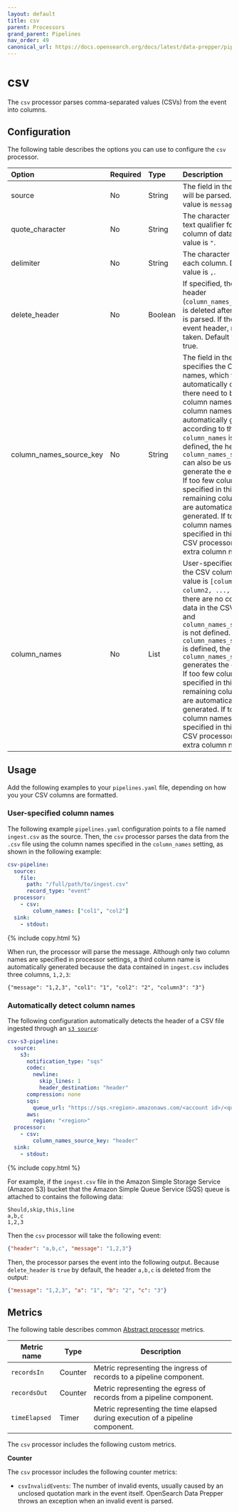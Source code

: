 ```yaml
---
layout: default
title: csv 
parent: Processors
grand_parent: Pipelines
nav_order: 49
canonical_url: https://docs.opensearch.org/docs/latest/data-prepper/pipelines/configuration/processors/csv/
---
```


# csv

The `csv` processor parses comma-separated values (CSVs) from the event into columns.

## Configuration

The following table describes the options you can use to configure the `csv` processor.

Option | Required | Type | Description
:--- | :--- | :--- | :---
source | No | String | The field in the event that will be parsed. Default value is `message`.
quote_character | No | String | The character used as a text qualifier for a single column of data. Default value is `"`.
delimiter | No | String | The character separating each column. Default value is `,`.
delete_header | No | Boolean | If specified, the event header (`column_names_source_key`) is deleted after the event is parsed. If there is no event header, no action is taken. Default value is true.
column_names_source_key | No | String | The field in the event that specifies the CSV column names, which will be automatically detected. If there need to be extra column names, the column names are automatically generated according to their index. If `column_names` is also defined, the header in `column_names_source_key` can also be used to generate the event fields. If too few columns are specified in this field, the remaining column names are automatically generated. If too many column names are specified in this field, the CSV processor omits the extra column names.
column_names | No | List | User-specified names for the CSV columns. Default value is `[column1, column2, ..., columnN]` if there are no columns of data in the CSV record and `column_names_source_key` is not defined. If `column_names_source_key` is defined, the header in `column_names_source_key` generates the event fields. If too few columns are specified in this field, the remaining column names are automatically generated. If too many column names are specified in this field, the CSV processor omits the extra column names.

## Usage

Add the following examples to your `pipelines.yaml` file, depending on how you your CSV columns are formatted.

### User-specified column names

The following example `pipelines.yaml` configuration points to a file named `ingest.csv` as the source. Then, the `csv` processor parses the data from the `.csv` file using the column names specified in the `column_names` setting, as shown in the following example:

```yaml
csv-pipeline:
  source:
    file:
      path: "/full/path/to/ingest.csv"
      record_type: "event"
  processor:
    - csv:
        column_names: ["col1", "col2"]
  sink:
    - stdout:
```
{% include copy.html %}


When run, the processor will parse the message. Although only two column names are specified in processor settings, a third column name is automatically generated because the data contained in `ingest.csv` includes three columns, `1,2,3`:

```
{"message": "1,2,3", "col1": "1", "col2": "2", "column3": "3"}
```
### Automatically detect column names

The following configuration automatically detects the header of a CSV file ingested through an [`s3 source`]({{site.url}}{{site.baseurl}}//data-prepper/pipelines/configuration/sources/s3/):

```yaml
csv-s3-pipeline:
  source:
    s3:
      notification_type: "sqs"
      codec:
        newline:
          skip_lines: 1
          header_destination: "header"
      compression: none
      sqs:
        queue_url: "https://sqs.<region>.amazonaws.com/<account id>/<queue name>"
      aws:
        region: "<region>"
  processor:
    - csv:
        column_names_source_key: "header"
  sink:
    - stdout:
```
{% include copy.html %}


For example, if the `ingest.csv` file in the Amazon Simple Storage Service (Amazon S3) bucket that the Amazon Simple Queue Service (SQS) queue is attached to contains the following data:

```
Should,skip,this,line
a,b,c
1,2,3
```

Then the `csv` processor will take the following event:

```json
{"header": "a,b,c", "message": "1,2,3"}
```

Then, the processor parses the event into the following output. Because `delete_header` is `true` by default, the header `a,b,c` is deleted from the output:
```json
{"message": "1,2,3", "a": "1", "b": "2", "c": "3"}
```

## Metrics

The following table describes common [Abstract processor](https://github.com/opensearch-project/data-prepper/blob/main/data-prepper-api/src/main/java/org/opensearch/dataprepper/model/processor/AbstractProcessor.java) metrics.

| Metric name | Type | Description |
| ------------- | ---- | -----------|
| `recordsIn` | Counter | Metric representing the ingress of records to a pipeline component. |
| `recordsOut` | Counter | Metric representing the egress of records from a pipeline component. |
| `timeElapsed` | Timer | Metric representing the time elapsed during execution of a pipeline component. |

The `csv` processor includes the following custom metrics.

**Counter**

The `csv` processor includes the following counter metrics:

* `csvInvalidEvents`: The number of invalid events, usually caused by an unclosed quotation mark in the event itself. OpenSearch Data Prepper throws an exception when an invalid event is parsed. 
